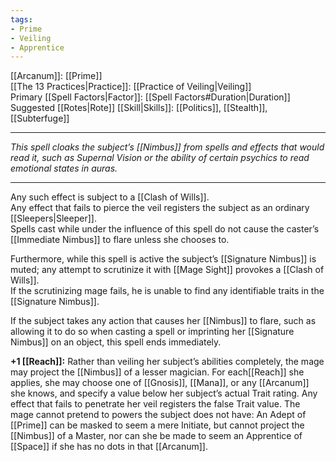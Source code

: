 ```yaml
---
tags:
- Prime
- Veiling
- Apprentice
---
```


[[Arcanum]]: [[Prime]]\
[[The 13 Practices|Practice]]: [[Practice of Veiling|Veiling]]\
Primary [[Spell Factors|Factor]]: [[Spell Factors#Duration|Duration]]\
Suggested [[Rotes|Rote]] [[Skill|Skills]]: [[Politics]], [[Stealth]], [[Subterfuge]]

---

_This spell cloaks the subject’s [[Nimbus]] from spells and effects that would read it, such as Supernal Vision or the ability of certain psychics to read emotional states in auras._

---

Any such effect is subject to a [[Clash of Wills]].\
Any effect that fails to pierce the veil registers the subject as an ordinary [[Sleepers|Sleeper]].\
Spells cast while under the influence of this spell do not cause the caster’s [[Immediate Nimbus]] to flare unless she chooses to.

Furthermore, while this spell is active the subject’s [[Signature Nimbus]] is muted; any attempt to scrutinize it with [[Mage Sight]] provokes a [[Clash of Wills]].\
If the scrutinizing mage fails, he is unable to find any identifiable traits in the [[Signature Nimbus]].

If the subject takes any action that causes her [[Nimbus]] to flare, such as allowing it to do so when casting a spell or imprinting her [[Signature Nimbus]] on an object, this spell ends immediately.

**+1 [[Reach]]:** Rather than veiling her subject’s abilities completely, the mage may project the [[Nimbus]] of a lesser magician. For each[[Reach]] she applies, she may choose one of [[Gnosis]], [[Mana]], or any [[Arcanum]] she knows, and specify a value below her subject’s actual Trait rating. Any effect that fails to penetrate her veil registers the false Trait value. The mage cannot pretend to powers the subject does not have: An Adept of [[Prime]] can be masked to seem a mere Initiate, but cannot project the [[Nimbus]] of a Master, nor can she be made to seem an Apprentice of [[Space]] if she has no dots in that [[Arcanum]].